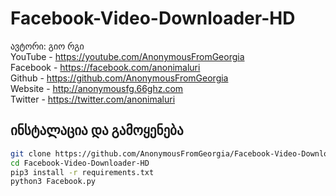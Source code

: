 # Facebook-Video-Downloader-HD
ავტორი: გიო რგი
<br>YouTube - https://youtube.com/AnonymousFromGeorgia
<br>Facebook - https://facebook.com/anonimaluri
<br>Github - https://github.com/AnonymousFromGeorgia
<br>Website - http://anonymousfg.66ghz.com
<br>Twitter - https://twitter.com/anonimaluri
## ინსტალაცია და გამოყენება

```bash
git clone https://github.com/AnonymousFromGeorgia/Facebook-Video-Downloader-HD.git
cd Facebook-Video-Downloader-HD
pip3 install -r requirements.txt
python3 Facebook.py
```
